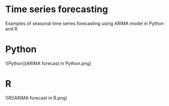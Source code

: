 # Time series forecasting

Examples of seasonal time series forecasting using ARIMA model in Python and R

# Python

![Python](ARIMA forecast in Python.png)

# R

![R](ARIMA forecast in R.png)


